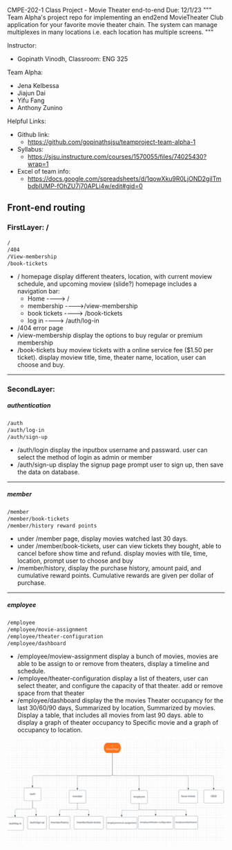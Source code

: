 CMPE-202-1 Class Project - Movie Theater end-to-end
Due: 12/1/23
"""
Team Alpha's project repo for implementing an end2end MovieTheater Club application for your favorite movie theater chain. 
The system can manage multiplexes in many locations i.e. each location has multiple screens.
"""

Instructor:
  - Gopinath Vinodh, Classroom: ENG 325

Team Alpha:
  - Jena Kelbessa
  - Jiajun Dai
  - Yifu Fang
  - Anthony Zunino

Helpful Links:
  - Github link:
      - https://github.com/gopinathsjsu/teamproject-team-alpha-1 
  - Syllabus:
      - https://sjsu.instructure.com/courses/1570055/files/74025430?wrap=1 
  - Excel of team info:
      - https://docs.google.com/spreadsheets/d/1qowXku9R0LjOND2gilTmbdbIUMP-fOhZU7j70APLi4w/edit#gid=0
## Front-end routing
### FirstLayer: /
	/ 
	/404
	/View-membership
	/book-tickets
- / homepage display different theaters, location, with current moview schedule, and upcoming moview (slide?)
homepage includes a navigation bar:
	 - Home ----> /
	 - membership ---->/view-membership
	 - book tickets ----> /book-tickets
	 - log in ----> /auth/log-in
- /404 error page
- /view-membership display the options to buy regular or premium membership
- /book-tickets buy moview tickets with a  online service fee ($1.50 per ticket). display moview title, time, theater name, location, user can choose and buy.
---------------------------
### SecondLayer:
##### authentication
	/auth
	/auth/log-in
	/auth/sign-up
- /auth/login display the inputbox username and passward. user can select the method of login as admin or member
- /auth/sign-up display the signup page prompt user to sign up, then save the data on database.
--------------------------
##### member

	/member
	/member/book-tickets
	/member/history reward points

- under /member page, display movies watched last 30 days.
- under /member/book-tickets, user can view tickets they bought, able to cancel before show time and refund. display movies with tile, time, location, prompt user to choose and buy
- /member/history, display the purchase history, amount paid, and cumulative reward points. Cumulative rewards are given per dollar of purchase.

------------------------
##### employee
	/employee
	/employee/movie-assignment
	/employee/theater-configuration
	/employee/dashboard
- /employee/moview-assignment display a bunch of movies, movies are able to be assign to or remove from theaters, display a timeline and schedule.
- /employee/theater-configuration display a list of theaters, user can select theater, and configure the capacity of that theater. add or remove space from that theater
- /employee/dashboard display the the movies Theater occupancy for the last 30/60/90 days, Summarized by location, Summarized by movies. Display a table, that includes all movies from last 90 days. able to display a graph of theater occupancy to Specific movie and a graph of  occupancy to location.

![frontend-routing](frontend-routes.png)